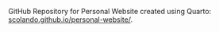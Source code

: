 GitHub Repository for Personal Website created using Quarto: [scolando.github.io/personal-website/](scolando.github.io/personal-website/).
